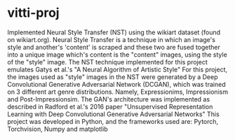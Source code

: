 # vitti-proj

Implemented Neural Style Transfer (NST) using the wikiart dataset (found on wikiart.org). Neural Style Transfer is a technique in which an image's style and another's 'content' is scraped and these two are fused together into a unique image which's content is the "content" images, using the style of the "style" image.
The NST technique implemented for this project emulates Gatys et al.'s "A Neural Algorithm of Artistic Style"
For this project, the images used as "style" images in the NST were generated by a Deep Convolutional Generative Adversarial Network (DCGAN), which was trained on 3 different art genre distributions. Namely, Expressionims, Impressionism and Post-Impressionsim.
The GAN's architecture was implemented as described in Radford et al.'s 2016 paper "Unsupervised Representation Learning with Deep Convolutional
Generative Adversarial Networks"
This project was developed in Python, and the frameworks used are: Pytorch, Torchvision, Numpy and matplotlib
